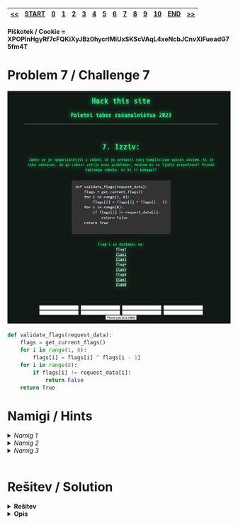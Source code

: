 |[<<](/guides/chall6.md)|[START](/guides/main.md)|[0](/guides/chall0.md)|[1](/guides/chall1.md)|[2](/guides/chall2.md)|[3](/guides/chall3.md)|[4](/guides/chall4.md)|[5](/guides/chall5.md)|[6](/guides/chall6.md)|[7](/guides/chall7.md)|[8](/guides/chall8.md)|[9](/guides/chall9.md)|[10](/guides/chall10.md)|[END](/guides/end.md)|[>>](/guides/chall8.md)|
|:-|:-|:-|:-|:-|:-|:-|:-|:-|:-|:-|:-|:-|:-|:-|

#### Piškotek / Cookie = XPOPInHgyRf7cFQKiXyJBz0hycrlMiUxSKScVAqL4xeNcbJCnvXiFueadG75fm4T

# Problem 7 / Challenge 7

![Image](/guides/images/image7.png)

```py
def validate_flags(request_data):
    flags = get_current_flags()
    for i in range(1, 8):
        flags[i] = flags[i] ^ flags[i - 1]
    for i in range(8):
        if flags[i] != request_data[i]:
            return False
    return True
```

# Namigi / Hints

<details>
<summary>
    <i>Namig 1</i> 
</summary>
    Ti ne moreš napisati 8 flagov v 3 sekundah, ampak kdo pa jih lahko?
</details>

<details>
<summary>
    <i>Namig 2</i> 
</summary>
    Ne pozabi na validiranje flagov :)
</details>
<details>
<summary>
    <i>Namig 3</i> 
</summary>

    Kako lahko s programom dobiš flage? (spomni se na API)
</details>
<br>

# Rešitev / Solution

<details>
<summary><b>
    Rešitev
</b></summary>

    Narediš program, ki prebere flage in jih vrne.
    Dobiš cookie za naslednjo nalgo
</details>
<details>
<summary><b>
    Opis
</b></summary>

## Pridobitev flagov
```python
import requests  

url = "https://hts.ptr.si" 

# nastavimo piškotek    
cookie = {'c': 'XPOPInHgyRf7cFQKiXyJBz0hycrlMiUxSKScVAqL4xeNcbJCnvXiFueadG75fm4T'}

def get_flags():
    flags = []
    # ponovimo 8x za 8 flagov
    for i in range(8):
        # pridobimo flag in ga shranimo kot int v seznam
        resp = requests.get(f"{url}/s/flag{i+1}", cookies=cookie).text
        flags.append(int(resp))
    return flags

flags = get_flags()

# XOR operacija z flagi
for i in range(1, 8):
    flags[i] = flags[i] ^ flags[i - 1]
```
## Vrnitev podatkov

### Pyautogui
```python
import pyautogui as pag
for i in range(8):
    pag.typewrite(str(flags[i]))
    pag.press("tab")
    
pag.press("enter")
```
ali 

### Pošljemo request s flagi

```python
PAYLOAD = "flag1={}&flag2={}&flag3={}&flag4={}&flag5={}&flag6={}&flag7={}&flag8={}&submit=Prove+you%27re+a+robot"

resp = requests.post(f"{url}/challenge", data = PAYLOAD.format(*flags), cookies = cookie, headers={"Content-Type": "application/x-www-form-urlencoded"}, allow_redirects = False).headers

print(resp)
print("-------")
print(resp["Set-Cookie"])

```

</details>

